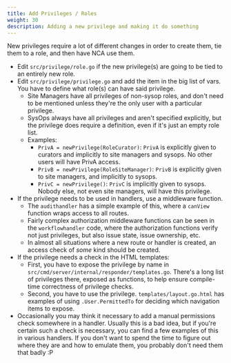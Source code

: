 ```yaml
---
title: Add Privileges / Roles
weight: 30
description: Adding a new privilege and making it do something
---
```


New privileges require a lot of different changes in order to create them, tie
them to a role, and then have NCA use them.

- Edit `src/privilege/role.go` if the new privilege(s) are going to be tied to
  an entirely new role.
- Edit `src/privilege/privilege.go` and add the item in the big list of vars.
  You have to define what role(s) can have said privilege.
  - Site Managers have all privileges of non-sysop roles, and don't need to be
    mentioned unless they're the only user with a particular privilege.
  - SysOps always have all privileges and aren't specified explicitly, but the
    privilege does require a definition, even if it's just an empty role list.
  - Examples:
    - `PrivA = newPrivilege(RoleCurator)`: `PrivA` is explicitly given to
      curators and implicitly to site managers and sysops. No other users will
      have PrivA access.
    - `PrivB = newPrivilege(RoleSiteManager)`: `PrivB` is explicitly given to
      site managers, and implicitly to sysops.
    - `PrivC = newPrivilege()`: `PrivC` is implicitly given to sysops. Nobody
      else, not even site managers, will have this privilege.
- If the privilege needs to be used in handlers, use a middleware function.
  - The `audithandler` has a simple example of this, where a `canView` function
    wraps access to all routes.
  - Fairly complex authorization middleware functions can be seen in the
    `workflowhandler` code, where the authorization functions verify not just
    privileges, but also issue state, issue ownership, etc.
  - In almost all situations where a new route or handler is created, an access
    check of *some* kind should be created.
- If the privilege needs a check in the HTML templates:
  - First, you have to expose the privilege by name in
    `src/cmd/server/internal/responder/templates.go`. There's a long list of
    privileges there, exposed as functions, to help ensure compile-time
    correctness of privilege checks.
  - Second, you have to use the privilege. `templates/layout.go.html` has
    examples of using `.User.PermittedTo` for deciding which navigation items
    to expose.
- Occasionally you may think it necessary to add a manual permissions check
  somewhere in a handler. Usually this is a bad idea, but if you're certain
  such a check is necessary, you can find a few examples of this in various
  handlers. If you don't want to spend the time to figure out where they are
  and how to emulate them, you probably don't need them that badly :P
